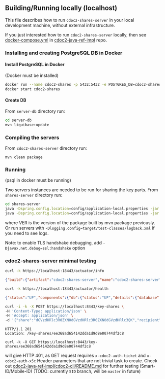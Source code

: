 ## Building/Running locally (localhost)

This file describes how to run `cdoc2-shares-server` in your local development machine, without 
external infrastructure.

If you just interested how
to run `cdoc2-shares-server` locally, then see [docker-compose.yml](https://github.com/open-eid/cdoc2-java-ref-impl/tree/SID/test/config/shares-server)
in [cdoc2-java-ref-impl](https://github.com/open-eid/cdoc2-java-ref-impl) repo.

### Installing and creating PostgreSQL DB in Docker

#### Install PostgreSQL in Docker
(Docker must be installed)
```bash
docker run --name cdoc2-shares -p 5432:5432 -e POSTGRES_DB=cdoc2-shares -e POSTGRES_PASSWORD=secret -d postgres
docker start cdoc2-shares
```

#### Create DB
From `server-db` directory run:
```bash
cd server-db
mvn liquibase:update
```

### Compiling the servers
From `cdoc2-shares-server` directory run:

```
mvn clean package
```

### Running
(psql in docker must be running)

Two servers instances are needed to be run for sharing the key parts.
From `shares-server` directory run:
```bash
cd shares-server
java -Dspring.config.location=config/application-local.properties -jar target/cdoc2-shares-server-VER.jar
java -Dspring.config.location=config/application-local.properties -jar target/cdoc2-shares-server-VER.jar  --server.port=8442 --management.server.port=18442
```

where VER is the version of the package built by mvn package previously.
Or run servers with `-Dlogging.config=target/test-classes/logback.xml` if you need to see logs.

Note: to enable TLS handshake debugging, add `-Djavax.net.debug=ssl:handshake` option


### cdoc2-shares-server minimal testing

```bash
curl -k https://localhost:18443/actuator/info
```
```json
{"build":{"artifact":"cdoc2-shares-server","name":"cdoc2-shares-server","time":"2025-02-12T12:12:27.587Z","version":"0.4.1-SNAPSHOT","group":"ee.cyber.cdoc2"},"system.time":"2025-02-12T12:22:24Z"}
```
```bash
curl -k https://localhost:18443/actuator/health
```
```json
{"status":"UP","components":{"db":{"status":"UP","details":{"database":"PostgreSQL","validationQuery":"isValid()"}},"livenessState":{"status":"UP"},"readinessState":{"status":"UP"}}}
```

```bash
curl -i -k -X POST https://localhost:8443/key-shares \
-H 'Content-Type: application/json' \
-H 'Accept: application/json' \
-d '{"share":"dGVzdHRlc3R0ZXN0dGVzdHRlc3R0ZXN0dGVzdHRlc3QK","recipient":"etsi/PNOEE-30303039914"}'
```

```
HTTP/1.1 201 
Location: /key-shares/ee368ad654142dda1d9d8e00744df2c8
```

```
curl -k -X GET https://localhost:8443/key-shares/ee368ad654142dda1d9d8e00744df2c8
```

will give HTTP 401, as GET request requires `x-cdoc2-auth-ticket` and `x-cdoc2-auth-x5c` Header parameters
that are not trivial task to create. Check out [cdoc2-java-ref-impl/cdoc2-cli/README.md](https://github.com/open-eid/cdoc2-java-ref-impl/blob/SID/cdoc2-cli/README.md)
for further testing (Smart-ID/Mobile-ID) (TODO: currently `SID` branch, will be `master` in future) 



